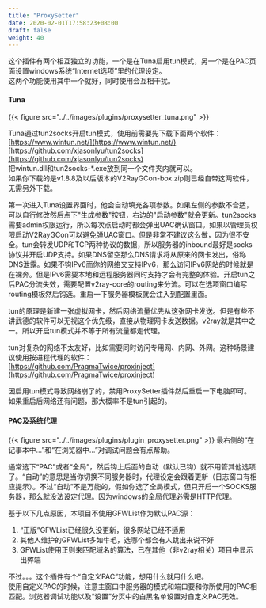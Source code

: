 ```yaml
---
title: "ProxySetter"
date: 2020-02-01T17:58:23+08:00
draft: false
weight: 40
---
```


这个插件有两个相互独立的功能，一个是在Tuna启用tun模式，另一个是在PAC页面设置windows系统“Internet选项”里的代理设定。  
这两个功能使用其中一个就好，同时使用会互相干扰。  

#### Tuna
{{< figure src="../../images/plugins/proxysetter_tuna.png" >}}
  
Tuna通过tun2socks开启tun模式，使用前需要先下载下面两个软件：  
[https://www.wintun.net/](https://www.wintun.net/)  
[https://github.com/xjasonlyu/tun2socks](https://github.com/xjasonlyu/tun2socks)  
把wintun.dll和tun2socks-*.exe放到同一个文件夹内就可以。  
如果你下载的是v1.8.8及以后版本的V2RayGCon-box.zip则已经自带这两软件，无需另外下载。  

第一次进入Tuna设置界面时，他会自动填充各项参数。如果左侧的参数不合适，可以自行修改然后点下"生成参数"按钮，右边的"启动参数"就会更新。tun2socks需要admin权限运行，所以每次点启动时都会弹出UAC确认窗口。如果以管理员权限启动V2RayGCon可以避免弹UAC窗口。但是非常不建议这么做，因为很不安全。tun会转发UDP和TCP两种协议的数据，所以服务器的inbound最好是socks协议并开启UDP支持。如果DNS留空那么DNS请求将从原来的网卡发出，俗称DNS泄露。如果不钩IPv6而你的网络又支持IPv6，那么访问IPv6网站的时候就是在裸奔。但是IPv6需要本地和远程服务器同时支持才会有完整的体验。开启tun之后PAC分流失效，需要配置v2ray-core的routing来分流。可以在选项窗口编写routing模板然后钩选。重启一下服务器模板就会注入到配置里面。  

tun的原理是新建一张虚拟网卡，然后网络流量优先从这张网卡发送。但是有些不讲武德的软件可以无视这个优先级，直接从物理网卡发送数据。v2ray就是其中之一。所以开启tun模式并不等于所有流量都走代理。  

tun对复杂的网络不太友好，比如需要同时访问专用网、内网、外网。这种场景建议使用按进程代理的软件：  
[https://github.com/PragmaTwice/proxinject](https://github.com/PragmaTwice/proxinject)  

因启用tun模式导致网络崩了的，禁用ProxySetter插件然后重启一下电脑即可。如果重启后网络还有问题，那大概率不是tun引起的。  

#### PAC及系统代理
{{< figure src="../../images/plugins/plugin_proxysetter.png" >}}
最右侧的“在记事本中...”和“在浏览器中...”对调试问题会有点帮助。  

通常选下“PAC”或者“全局”，然后钩上后面的自动（默认已钩）就不用管其他选项了。“自动”的意思是当你切换不同服务器时，代理设定会跟着更新（日志窗口有相应提示）。不过“自动”不是万能的，假如你选了全局模式，但只开启一个SOCKS服务器，那么就没法设定代理。因为windows的全局代理必需是HTTP代理。  

基于以下几点原因，本项目不使用GFWList作为默认PAC源：
 1. “正版”GFWList已经很久没更新，很多网站已经不适用
 2. 其他人维护的GFWList多如牛毛，选哪个都会有人跳出来说不好
 3. GFWList使用正则来匹配域名的算法，已在其他（非v2ray相关）项目中显示出弊端

不过。。。这个插件有个“自定义PAC”功能，想用什么就用什么吧。  
使用自定义PAC的时候，注意主窗口中服务器的模式和端口要和你所使用的PAC相匹配。浏览器调试功能以及“设置”分页中的白黑名单设置对自定义PAC无效。  
 